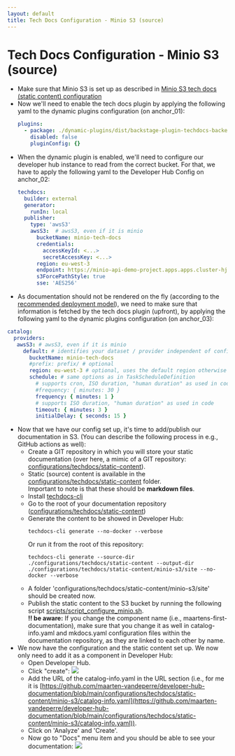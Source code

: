 ```yaml
---
layout: default
title: Tech Docs Configuration - Minio S3 (source)
---
```


# Tech Docs Configuration - Minio S3 (source)

* Make sure that Minio S3 is set up as described in [Minio S3 tech docs (static content) configuration](https://maarten-vandeperre.github.io/developer-hub-documentation/techdocs_minio/infra_setup_techdocs_minio.html)
* Now we'll need to enable the tech docs plugin by applying the following yaml to the dynamic plugins configuration (on anchor_01):
    ```yaml
    plugins:
      - package: ./dynamic-plugins/dist/backstage-plugin-techdocs-backend-dynamic
        disabled: false
        pluginConfig: {}
    ```
* When the dynamic plugin is enabled, we'll need to configure our developer hub instance to read from the correct bucket.
  For that, we have to apply the following yaml to the Developer Hub Config on anchor_02:
    ```yaml
    techdocs:
      builder: external
      generator:
        runIn: local
      publisher:
        type: 'awsS3'
        awsS3:  # awsS3, even if it is minio
          bucketName: minio-tech-docs
          credentials:
            accessKeyId: <...>
            secretAccessKey: <...>
          region: eu-west-3
          endpoint: https://minio-api-demo-project.apps.apps.cluster-hj77f.hj77f.sandbox3049.opentlc.com
          s3ForcePathStyle: true
          sse: 'AES256'
    ```
* As documentation should not be rendered on the fly (according to the [recommended deployment model](https://backstage.io/docs/features/techdocs/architecture/)),
  we need to make sure that information is fetched by the tech docs plugin (upfront),
  by applying the following yaml to the dynamic plugins configuration (on anchor_03):
```yaml
catalog:
  providers:
   awsS3: # awsS3, even if it is minio
     default: # identifies your dataset / provider independent of config changes
       bucketName: minio-tech-docs
       #prefix: prefix/ # optional
       region: eu-west-3 # optional, uses the default region otherwise
       schedule: # same options as in TaskScheduleDefinition
         # supports cron, ISO duration, "human duration" as used in code
         #frequency: { minutes: 30 }
         frequency: { minutes: 1 }
         # supports ISO duration, "human duration" as used in code
         timeout: { minutes: 3 }
         initialDelay: { seconds: 15 }
```
* Now that we have our config set up, it's time to add/publish our documentation in S3.
  (You can describe the following process in e.g., GitHub actions as well):
    * Create a GIT repository in which you will store your static documentation (over here, a mimic of a GIT repository: [configurations/techdocs/static-content](https://github.com/maarten-vandeperre/developer-hub-documentation/tree/main/configurations/techdocs/static-content)).
    * Static (source) content is available in the [configurations/techdocs/static-content](https://github.com/maarten-vandeperre/developer-hub-documentation/tree/main/configurations/techdocs/static-content/minio-s3/docs) folder.  
      Important to note is that these should be **markdown files**.
    * Install [techdocs-cli](https://backstage.io/docs/features/techdocs/cli/)
    * Go to the root of your documentation repository ([configurations/techdocs/static-content](https://github.com/maarten-vandeperre/developer-hub-documentation/tree/main/configurations/techdocs/static-content/minio-s3/docs))
    * Generate the content to be showed in Developer Hub:
      ```shell
      techdocs-cli generate --no-docker --verbose
      ```
      Or run it from the root of this repository:
      ```shell
      techdocs-cli generate --source-dir ./configurations/techdocs/static-content --output-dir ./configurations/techdocs/static-content/minio-s3/site --no-docker --verbose
      ```
    * A folder 'configurations/techdocs/static-content/minio-s3/site' should be created now.
    * Publish the static content to the S3 bucket by running the following script [scripts/script_configure_minio.sh](https://github.com/maarten-vandeperre/developer-hub-documentation/tree/main/scripts/script_configure_minio.sh).   
      **!! be aware:** If you change the component name (i.e., maartens-first-documentation), make sure that you change it as well
      in catalog-info.yaml and mkdocs.yaml configuration files within the documentation repository, as they are linked to each other by name.
* We now have the configuration and the static content set up. We now only need to add it as a component in Developer Hub:
    * Open Developer Hub.
    * Click "create":
      <img src="https://raw.githubusercontent.com/maarten-vandeperre/developer-hub-documentation/main/images/techdocs_add_component.png" class="large">
    * Add the URL of the catalog-info.yaml in the URL section (i.e., for me it is [https://github.com/maarten-vandeperre/developer-hub-documentation/blob/main/configurations/techdocs/static-content/minio-s3/catalog-info.yaml](https://github.com/maarten-vandeperre/developer-hub-documentation/blob/main/configurations/techdocs/static-content/minio-s3/catalog-info.yaml)).   
    * Click on 'Analyze' and 'Create'.
    * Now go to "Docs" menu item and you should be able to see your documentation:
      <img src="https://raw.githubusercontent.com/maarten-vandeperre/developer-hub-documentation/main/images/techdocs_maartens_first_documentation.png" class="large">